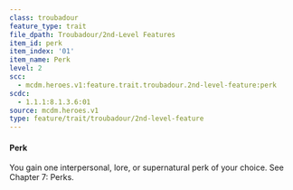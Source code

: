 ```yaml
---
class: troubadour
feature_type: trait
file_dpath: Troubadour/2nd-Level Features
item_id: perk
item_index: '01'
item_name: Perk
level: 2
scc:
  - mcdm.heroes.v1:feature.trait.troubadour.2nd-level-feature:perk
scdc:
  - 1.1.1:8.1.3.6:01
source: mcdm.heroes.v1
type: feature/trait/troubadour/2nd-level-feature
---
```


#### Perk

You gain one interpersonal, lore, or supernatural perk of your choice. See Chapter 7: Perks.
